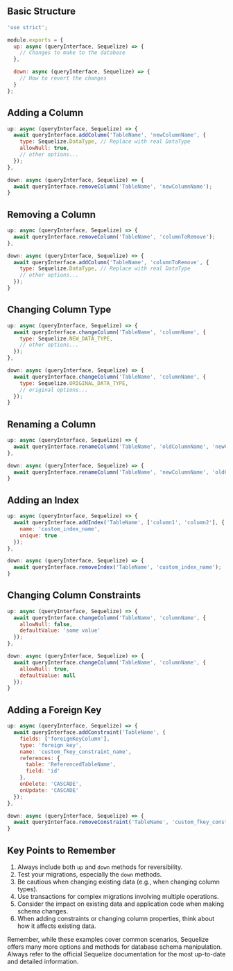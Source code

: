 ## Basic Structure

```javascript
'use strict';

module.exports = {
  up: async (queryInterface, Sequelize) => {
    // Changes to make to the database
  },

  down: async (queryInterface, Sequelize) => {
    // How to revert the changes
  }
};
```

## Adding a Column

```javascript
up: async (queryInterface, Sequelize) => {
  await queryInterface.addColumn('TableName', 'newColumnName', {
    type: Sequelize.DataType, // Replace with real DataType
    allowNull: true,
    // other options...
  });
},

down: async (queryInterface, Sequelize) => {
  await queryInterface.removeColumn('TableName', 'newColumnName');
}
```

## Removing a Column

```javascript
up: async (queryInterface, Sequelize) => {
  await queryInterface.removeColumn('TableName', 'columnToRemove');
},

down: async (queryInterface, Sequelize) => {
  await queryInterface.addColumn('TableName', 'columnToRemove', {
    type: Sequelize.DataType, // Replace with real DataType
    // other options...
  });
}
```

## Changing Column Type

```javascript
up: async (queryInterface, Sequelize) => {
  await queryInterface.changeColumn('TableName', 'columnName', {
    type: Sequelize.NEW_DATA_TYPE,
    // other options...
  });
},

down: async (queryInterface, Sequelize) => {
  await queryInterface.changeColumn('TableName', 'columnName', {
    type: Sequelize.ORIGINAL_DATA_TYPE,
    // original options...
  });
}
```

## Renaming a Column

```javascript
up: async (queryInterface, Sequelize) => {
  await queryInterface.renameColumn('TableName', 'oldColumnName', 'newColumnName');
},

down: async (queryInterface, Sequelize) => {
  await queryInterface.renameColumn('TableName', 'newColumnName', 'oldColumnName');
}
```

## Adding an Index

```javascript
up: async (queryInterface, Sequelize) => {
  await queryInterface.addIndex('TableName', ['column1', 'column2'], {
    name: 'custom_index_name',
    unique: true
  });
},

down: async (queryInterface, Sequelize) => {
  await queryInterface.removeIndex('TableName', 'custom_index_name');
}
```

## Changing Column Constraints

```javascript
up: async (queryInterface, Sequelize) => {
  await queryInterface.changeColumn('TableName', 'columnName', {
    allowNull: false,
    defaultValue: 'some value'
  });
},

down: async (queryInterface, Sequelize) => {
  await queryInterface.changeColumn('TableName', 'columnName', {
    allowNull: true,
    defaultValue: null
  });
}
```

## Adding a Foreign Key

```javascript
up: async (queryInterface, Sequelize) => {
  await queryInterface.addConstraint('TableName', {
    fields: ['foreignKeyColumn'],
    type: 'foreign key',
    name: 'custom_fkey_constraint_name',
    references: {
      table: 'ReferencedTableName',
      field: 'id'
    },
    onDelete: 'CASCADE',
    onUpdate: 'CASCADE'
  });
},

down: async (queryInterface, Sequelize) => {
  await queryInterface.removeConstraint('TableName', 'custom_fkey_constraint_name');
}
```

## Key Points to Remember

1. Always include both `up` and `down` methods for reversibility.
2. Test your migrations, especially the `down` methods.
3. Be cautious when changing existing data (e.g., when changing column types).
4. Use transactions for complex migrations involving multiple operations.
5. Consider the impact on existing data and application code when making schema changes.
6. When adding constraints or changing column properties, think about how it affects existing data.

Remember, while these examples cover common scenarios, Sequelize offers many more options and methods for database schema manipulation. Always refer to the official Sequelize documentation for the most up-to-date and detailed information.